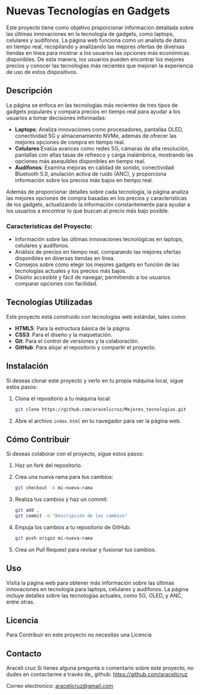 
# Nuevas Tecnologías en Gadgets

Este proyecto tiene como objetivo proporcionar información detallada sobre las últimas innovaciones en la tecnología de gadgets, como laptops, celulares y audífonos. La página web funciona como un analista de datos en tiempo real, recopilando y analizando las mejores ofertas de diversas tiendas en línea para mostrar a los usuarios las opciones más económicas disponibles. De esta manera, los usuarios pueden encontrar los mejores precios y conocer las tecnologías más recientes que mejoran la experiencia de uso de estos dispositivos.

## Descripción

La página se enfoca en las tecnologías más recientes de tres tipos de gadgets populares y compara precios en tiempo real para ayudar a los usuarios a tomar decisiones informadas:

- **Laptops**: Analiza innovaciones como procesadores, pantallas OLED, conectividad 5G y almacenamiento NVMe, además de ofrecer las mejores opciones de compra en tiempo real.
- **Celulares**:Evalúa avances como redes 5G, cámaras de alta resolución, pantallas con altas tasas de refresco y carga inalámbrica, mostrando las opciones más asequibles disponibles en tiempo real.
- **Audífonos**: Examina mejoras en calidad de sonido, conectividad Bluetooth 5.0, anulación activa de ruido (ANC), y proporciona información sobre los precios más bajos en tiempo real.

Además de proporcionar detalles sobre cada tecnología, la página analiza las mejores opciones de compra basadas en los precios y características de los gadgets, actualizando la información constantemente para ayudar a los usuarios a encontrar lo que buscan al precio más bajo posible.

### Características del Proyecto:
- Información sobre las últimas innovaciones tecnológicas en laptops, celulares y audífonos.
- Análisis de precios en tiempo real, comparando las mejores ofertas disponibles en diversas tiendas en línea.
- Consejos sobre cómo elegir los mejores gadgets en función de las tecnologías actuales y los precios más bajos.
- Diseño accesible y fácil de navegar, permitiendo a los usuarios comparar opciones con facilidad.

## Tecnologías Utilizadas

Este proyecto está construido con tecnologías web estándar, tales como:

- **HTML5**: Para la estructura básica de la página.
- **CSS3**: Para el diseño y la maquetación.
- **Git**: Para el control de versiones y la colaboración.
- **GitHub**: Para alojar el repositorio y compartir el proyecto.

## Instalación

Si deseas clonar este proyecto y verlo en tu propia máquina local, sigue estos pasos:

1. Clona el repositorio a tu máquina local:
    ```bash
    git clone https://github.com/aracelicruz/Mejores_tecnologias.git

2. Abre el archivo `index.html` en tu navegador para ver la página web.

## Cómo Contribuir

Si deseas colaborar con el proyecto, sigue estos pasos:

1. Haz un fork del repositorio.
2. Crea una nueva rama para tus cambios:
    ```bash
    git checkout -b mi-nueva-rama
    ```

3. Realiza tus cambios y haz un commit:
    ```bash
    git add .
    git commit -m "Descripción de los cambios"
    ```

4. Empuja los cambios a tu repositorio de GitHub:
    ```bash
    git push origin mi-nueva-rama
    ```

5. Crea un Pull Request para revisar y fusionar tus cambios.

## Uso

Visita la página web para obtener más información sobre las últimas innovaciones en tecnología para laptops, celulares y audífonos. La página incluye detalles sobre las tecnologías actuales, como 5G, OLED, y ANC, entre otras.

## Licencia


Para Contribuir en este proyecto no necesitas una Licencia

## Contacto

Araceli cruz
Si tienes alguna pregunta o comentario sobre este proyecto, no dudes en contactarme a través de_
github: https://github.com/aracelicruz

Correo electronico: aracelicruz@gmail.com

